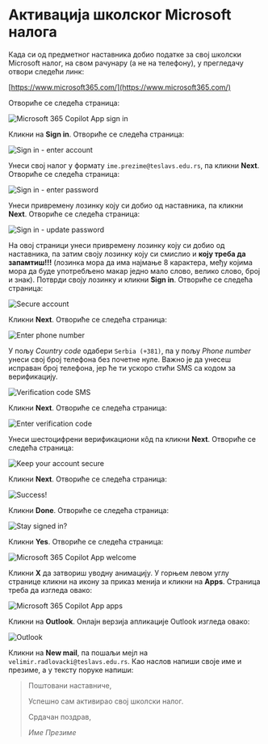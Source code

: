 # Активација школског Microsoft налога

Када си од предметног наставника добио податке за свој школски Microsoft налог,
на свом рачунару (а не на телефону), у прегледачу отвори следећи линк:

[https://www.microsoft365.com/](https://www.microsoft365.com/)

Отвориће се следећа страница:

![Microsoft 365 Copilot App sign in](./images/office01.png)

Кликни на **Sign in**. Отвориће се следећа страница:

![Sign in - enter account](./images/office02.png)

Унеси свој налог у формату `ime.prezime@teslavs.edu.rs`, па кликни **Next**.
Отвориће се следећа страница:

![Sign in - enter password](./images/office03.png)

Унеси привремену лозинку коју си добио од наставника, па кликни **Next**.
Отвориће се следећа страница:

![Sign in - update password](./images/office04.png)

На овој страници унеси привремену лозинку коју си добио од наставника, па затим
своју лозинку коју си смислио и **коју треба да запамтиш!!!** (лозинка мора да
има најмање 8 карактера, међу којима мора да буде употребљено макар једно мало
слово, велико слово, број и знак). Потврди своју лозинку и кликни **Sign in**.
Отвориће се следећа страница:

![Secure account](./images/office05.png)

Кликни **Next**. Отвориће се следећа страница:

![Enter phone number](./images/office06.png)

У пољу *Country code* одабери `Serbia (+381)`, па у пољу *Phone number* унеси
свој број телефона без почетне нуле. Важно је да унесеш исправан број телефона,
јер ће ти ускоро стићи SMS са кодом за верификацију.

![Verification code SMS](./images/sms.jpg)

Кликни **Next**. Отвориће се следећа страница:

![Enter verification code](./images/office07.png)

Унеси шестоцифрени верификациони кôд па кликни **Next**. Отвориће се следећа
страница:

![Keep your account secure](./images/office08.png)

Кликни **Next**. Отвориће се следећа страница:

![Success!](./images/office09.png)

Кликни **Done**. Отвориће се следећа страница:

![Stay signed in?](./images/office10.png)

Кликни **Yes**. Отвориће се следећа страница:

![Microsoft 365 Copilot App welcome](./images/office11.png)

Кликни **X** да затвориш уводну анимацију. У горњем левом углу странице кликни
на икону за приказ менија и кликни на **Apps**. Страница треба да изгледа
овако:

![Microsoft 365 Copilot App apps](./images/office12.png)

Кликни на **Outlook**. Онлајн верзија апликације Outlook изгледа овако:

![Outlook](./images/office13.png)

Кликни на **New mail**, па пошаљи мејл на `velimir.radlovacki@teslavs.edu.rs`.
Као наслов напиши своје име и презиме, а у тексту поруке напиши:

> Поштовани наставниче,
>
> Успешно сам активирао свој школски налог.
>
> Срдачан поздрав,
>
> *Име Презиме*
